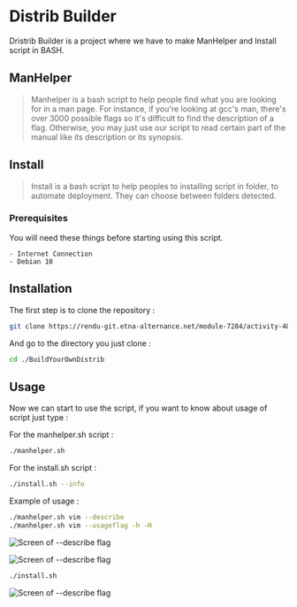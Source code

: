# Distrib Builder

Dristrib Builder is a project where we have to make ManHelper and Install script in BASH.

## ManHelper

> Manhelper is a bash script to help people find what you are looking for in a man page. For instance, if you're looking at gcc's man, there's over 3000 possible flags so it's difficult to find the description of a flag.
Otherwise, you may just use our script to read certain part of the manual like its description or its synopsis.
>

## Install

> Install is a bash script to help peoples to installing script in folder, to automate deployment. They can choose between folders detected.
>

### Prerequisites
You will need these things before starting using this script.
```
- Internet Connection
- Debian 10
```

## Installation
The first step is to clone the repository :
```bash
git clone https://rendu-git.etna-alternance.net/module-7284/activity-40376/group-808313 BuildYourOwnDistrib
```
And go to the directory you just clone :
```bash
cd ./BuildYourOwnDistrib
```

## Usage
Now we can start to use the script, if you want to know about usage of script just type :

For the manhelper.sh script :
```bash
./manhelper.sh
```

For the install.sh script :
```bash
./install.sh --info
```

Example of usage :
```bash
./manhelper.sh vim --describe
./manhelper.sh vim --usageflag -h -H
```

![Screen of --describe flag](https://image.noelshack.com/fichiers/2020/42/5/1602881638-screenshot-from-2020-10-16-22-53-19.png "This is a sample image.")

![Screen of --describe flag](
https://i.ibb.co/MDdFz29/Screenshot-from-2020-10-16-22-56-58.png "This is a sample image.")

```bash
./install.sh
```

![Screen of --describe flag](https://i.ibb.co/XpSwbkX/Screenshot-from-2020-10-16-23-04-09.png "This is a sample image.")
